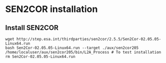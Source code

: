 # SEN2COR installation
## Install SEN2COR
```
wget http://step.esa.int/thirdparties/sen2cor/2.5.5/Sen2Cor-02.05.05-Linux64.run
bash Sen2Cor-02.05.05-Linux64.run --target ./aux/sen2cor205
/home/localuser/aux/sen2cor205/bin/L2A_Process # To test installation
rm Sen2Cor-02.05.05-Linux64.run
```
